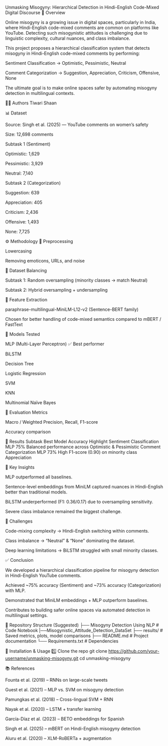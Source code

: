Unmasking Misogyny: Hierarchical Detection in Hindi-English Code-Mixed Digital Discourse
📌 Overview

Online misogyny is a growing issue in digital spaces, particularly in India, where Hindi-English code-mixed comments are common on platforms like YouTube. Detecting such misogynistic attitudes is challenging due to linguistic complexity, cultural nuances, and class imbalance.

This project proposes a hierarchical classification system that detects misogyny in Hindi-English code-mixed comments by performing:

Sentiment Classification → Optimistic, Pessimistic, Neutral

Comment Categorization → Suggestion, Appreciation, Criticism, Offensive, None

The ultimate goal is to make online spaces safer by automating misogyny detection in multilingual contexts.

👩‍💻 Authors
 Tiwari Shaan

📊 Dataset

Source: Singh et al. (2025) — YouTube comments on women’s safety

Size: 12,698 comments

Subtask 1 (Sentiment)

Optimistic: 1,629

Pessimistic: 3,929

Neutral: 7,140

Subtask 2 (Categorization)

Suggestion: 639

Appreciation: 405

Criticism: 2,436

Offensive: 1,493

None: 7,725

⚙️ Methodology
🔹 Preprocessing

Lowercasing

Removing emoticons, URLs, and noise

🔹 Dataset Balancing

Subtask 1: Random oversampling (minority classes → match Neutral)

Subtask 2: Hybrid oversampling + undersampling

🔹 Feature Extraction

paraphrase-multilingual-MiniLM-L12-v2 (Sentence-BERT family)

Chosen for better handling of code-mixed semantics compared to mBERT / FastText

🔹 Models Tested

MLP (Multi-Layer Perceptron) ✅ Best performer

BiLSTM

Decision Tree

Logistic Regression

SVM

KNN

Multinomial Naïve Bayes

🔹 Evaluation Metrics

Macro / Weighted Precision, Recall, F1-score

Accuracy comparison

🚀 Results
Subtask	Best Model	Accuracy	Highlight
Sentiment Classification	MLP	75%	Balanced performance across Optimistic & Pessimistic
Comment Categorization	MLP	73%	High F1-score (0.90) on minority class Appreciation

🔑 Key Insights

MLP outperformed all baselines.

Sentence-level embeddings from MiniLM captured nuances in Hindi-English better than traditional models.

BiLSTM underperformed (F1: 0.36/0.17) due to oversampling sensitivity.

Severe class imbalance remained the biggest challenge.

📌 Challenges

Code-mixing complexity → Hindi-English switching within comments.

Class imbalance → “Neutral” & “None” dominating the dataset.

Deep learning limitations → BiLSTM struggled with small minority classes.

✅ Conclusion

We developed a hierarchical classification pipeline for misogyny detection in Hindi-English YouTube comments.

Achieved ~75% accuracy (Sentiment) and ~73% accuracy (Categorization) with MLP.

Demonstrated that MiniLM embeddings + MLP outperform baselines.

Contributes to building safer online spaces via automated detection in multilingual settings.

📂 Repository Structure (Suggested)
├── Misogyny Detection Using NLP    # Code Notebook
|──Misogynistic_Attitude_Detection_DataSet
├── results/               # Saved metrics, plots, model comparisons
├── README.md              # Project documentation
└── Requirements.txt       # Dependencies

🔧 Installation & Usage
1️⃣ Clone the repo
git clone https://github.com/your-username/unmasking-misogyny.git
cd unmasking-misogyny

📚 References

Founta et al. (2019) – RNNs on large-scale tweets

Guest et al. (2021) – MLP vs. SVM on misogyny detection

Pamungkas et al. (2018) – Cross-lingual SVM + RNN

Nayak et al. (2020) – LSTM + transfer learning

García-Díaz et al. (2023) – BETO embeddings for Spanish

Singh et al. (2025) – mBERT on Hindi-English misogyny detection

Aluru et al. (2020) – XLM-RoBERTa + augmentation